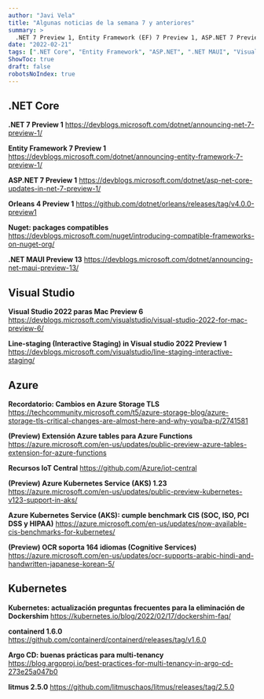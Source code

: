 ```yaml
---
author: "Javi Vela"
title: "Algunas noticias de la semana 7 y anteriores"
summary: >
  .NET 7 Preview 1, Entity Framework (EF) 7 Preview 1, ASP.NET 7 Preview 1, Orleans 4 Preview 1, .NET MAUI Preview 1, Visual Studio 2022 para MAC Preview 6, recordatorio: cambios en Azure Storage TLS, Azure Kubernetes Service (AKS) 1.23, containerd 1.6.0, litmus 2.5.0
date: "2022-02-21"
tags: [".NET Core", "Entity Framework", "ASP.NET", ".NET MAUI", "Visual Studio", "Azure", "Kubernetes"]
ShowToc: true
draft: false
robotsNoIndex: true
---
```

## .NET Core
**.NET 7 Preview 1**
https://devblogs.microsoft.com/dotnet/announcing-net-7-preview-1/
<br/>
<!-- #dotnet #microsoft #preview -->

**Entity Framework 7 Preview 1**
https://devblogs.microsoft.com/dotnet/announcing-entity-framework-7-preview-1/
<br/>
<!-- #dotnet #microsoft #preview #entityframework #ef -->

**ASP.NET 7 Preview 1** 
https://devblogs.microsoft.com/dotnet/asp-net-core-updates-in-net-7-preview-1/
<br/>
<!-- #dotnet #microsfot #aspnet #aspnetcore #blazor #preview -->

**Orleans 4 Preview 1**
https://github.com/dotnet/orleans/releases/tag/v4.0.0-preview1
<br/>
<!-- #dotnet #orleans #preview -->

**Nuget: packages compatibles**
https://devblogs.microsoft.com/nuget/introducing-compatible-frameworks-on-nuget-org/
<br/>
<!-- #dotnet #nuget #compatible -->

**.NET MAUI Preview 13**
https://devblogs.microsoft.com/dotnet/announcing-net-maui-preview-13/
<br/>
<!-- #dotnet #microsoft #maui -->

## Visual Studio
**Visual Studio 2022 paras Mac Preview 6**
https://devblogs.microsoft.com/visualstudio/visual-studio-2022-for-mac-preview-6/
<br/>
<!-- #visualstudio #vs #preview #mac -->

**Line-staging (Interactive Staging) in Visual studio 2022 Preview 1**
https://devblogs.microsoft.com/visualstudio/line-staging-interactive-staging/
<br/>
<!-- #visualstudio #vs #preview #interactivestaging -->

## Azure
**Recordatorio: Cambios en Azure Storage TLS**
https://techcommunity.microsoft.com/t5/azure-storage-blog/azure-storage-tls-critical-changes-are-almost-here-and-why-you/ba-p/2741581
<br/>
<!-- #azure #storage #tls -->

**(Preview) Extensión Azure tables para Azure Functions**
https://azure.microsoft.com/en-us/updates/public-preview-azure-tables-extension-for-azure-functions
<br/>
<!-- #azure #functions #azuretables #preview -->

**Recursos IoT Central**
https://github.com/Azure/iot-central
<br/>
<!-- #azure #iotcentral #azureiotcentral #resources-->

**(Preview) Azure Kubernetes Service (AKS) 1.23**
https://azure.microsoft.com/en-us/updates/public-preview-kubernetes-v123-support-in-aks/
<br/>
<!-- #azure #kubernetes #preview #aks -->

**Azure Kubernetes Service (AKS): cumple benchmark CIS (SOC, ISO, PCI DSS y HIPAA)**
https://azure.microsoft.com/en-us/updates/now-available-cis-benchmarks-for-kubernetes/
<br/>
<!-- #azure #kubernetes #cis #benchmarks #compliance -->

**(Preview) OCR soporta 164 idiomas (Cognitive Services)**
https://azure.microsoft.com/en-us/updates/ocr-supports-arabic-hindi-and-handwritten-japanese-korean-5/
<br/>
<!-- #azure #cognitive #ocr #preview -->

## Kubernetes
**Kubernetes: actualización preguntas frecuentes para la eliminación de Dockershim**
https://kubernetes.io/blog/2022/02/17/dockershim-faq/
<br/>
<!-- #kubernetes #docker #dockershim #faq #removal -->

**containerd 1.6.0**
https://github.com/containerd/containerd/releases/tag/v1.6.0
<br/>
<!-- #kubernetes #docker #containerd -->

**Argo CD: buenas prácticas para multi-tenancy**
https://blog.argoproj.io/best-practices-for-multi-tenancy-in-argo-cd-273e25a047b0
<br/>
<!-- #argo #cd #gitops -->

**litmus 2.5.0**
https://github.com/litmuschaos/litmus/releases/tag/2.5.0
<br/>
<!-- #kubernetes #litmus #chaos-->